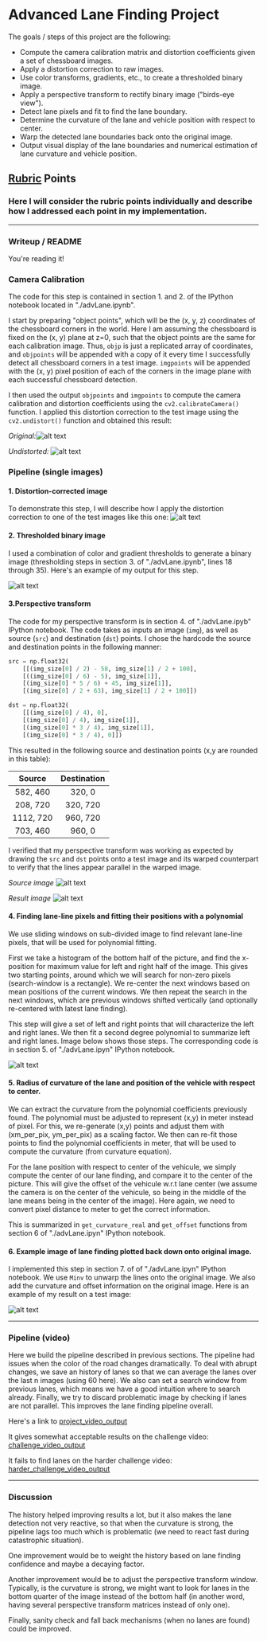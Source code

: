# Advanced Lane Finding Project
The goals / steps of this project are the following:

* Compute the camera calibration matrix and distortion coefficients given a set of chessboard images.
* Apply a distortion correction to raw images.
* Use color transforms, gradients, etc., to create a thresholded binary image.
* Apply a perspective transform to rectify binary image ("birds-eye view").
* Detect lane pixels and fit to find the lane boundary.
* Determine the curvature of the lane and vehicle position with respect to center.
* Warp the detected lane boundaries back onto the original image.
* Output visual display of the lane boundaries and numerical estimation of lane curvature and vehicle position.

[//]: # (Image References)

[image1a]: ./camera_cal/calibration1.jpg "Original"
[image1b]: ./examples/Step2_undistorted_calibration1.png "Undistorted"
[image2]: ./test_images/test1.jpg "Road Transformed"
[image3]: ./examples/Step3_thresholded_test1.png "Binary Example"
[image4a]: ./examples/Step4_warpedIn_straight_lines1.png "Warp Source"
[image4b]: ./examples/Step4_warpedOut_straight_lines1.png "Warp Result"
[image5]: ./examples/Step5_lines_warped_thresholded_test1.png "Fit Visual"
[image6]: ./examples/Step67_result_undistorted_test1.png "Output"
[video1]: ./project_video.mp4 "Video"

## [Rubric](https://review.udacity.com/#!/rubrics/571/view) Points

### Here I will consider the rubric points individually and describe how I addressed each point in my implementation.  

---

### Writeup / README

You're reading it!

### Camera Calibration

The code for this step is contained in section 1. and 2. of the IPython notebook located in "./advLane.ipynb".  

I start by preparing "object points", which will be the (x, y, z) coordinates of the chessboard corners in the world. Here I am assuming the chessboard is fixed on the (x, y) plane at z=0, such that the object points are the same for each calibration image.  Thus, `objp` is just a replicated array of coordinates, and `objpoints` will be appended with a copy of it every time I successfully detect all chessboard corners in a test image.  `imgpoints` will be appended with the (x, y) pixel position of each of the corners in the image plane with each successful chessboard detection.  

I then used the output `objpoints` and `imgpoints` to compute the camera calibration and distortion coefficients using the `cv2.calibrateCamera()` function.  I applied this distortion correction to the test image using the `cv2.undistort()` function and obtained this result: 

_Original:_![alt text][image1a]

_Undistorted:_ ![alt text][image1b]

### Pipeline (single images)


#### 1. Distortion-corrected image
To demonstrate this step, I will describe how I apply the distortion correction to one of the test images like this one:
![alt text][image2]

#### 2. Thresholded binary image

I used a combination of color and gradient thresholds to generate a binary image (thresholding steps in section 3. of "./advLane.ipynb", lines 18 through 35).  Here's an example of my output for this step.

![alt text][image3]

#### 3.Perspective transform

The code for my perspective transform is in section 4. of "./advLane.ipyb" IPython notebook. The code takes as inputs an image (`img`), as well as source (`src`) and destination (`dst`) points.  I chose the hardcode the source and destination points in the following manner:

```python
src = np.float32(
    [[(img_size[0] / 2) - 58, img_size[1] / 2 + 100],
    [((img_size[0] / 6) - 5), img_size[1]],
    [(img_size[0] * 5 / 6) + 45, img_size[1]],
    [(img_size[0] / 2 + 63), img_size[1] / 2 + 100]])

dst = np.float32(
    [[(img_size[0] / 4), 0],
    [(img_size[0] / 4), img_size[1]],
    [(img_size[0] * 3 / 4), img_size[1]],
    [(img_size[0] * 3 / 4), 0]])
```

This resulted in the following source and destination points (x,y are rounded in this table):

| Source        | Destination   | 
|:-------------:|:-------------:| 
| 582, 460      | 320, 0        | 
| 208, 720      | 320, 720      |
| 1112, 720     | 960, 720      |
| 703, 460      | 960, 0        |

I verified that my perspective transform was working as expected by drawing the `src` and `dst` points onto a test image and its warped counterpart to verify that the lines appear parallel in the warped image.

_Source image_
![alt text][image4a]

_Result image_
![alt text][image4b]

#### 4. Finding lane-line pixels and fitting their positions with a polynomial

We use sliding windows on sub-divided image to find relevant lane-line pixels, that will be used for polynomial fitting.

First we take a histogram of the bottom half of the picture, and find the x-position for maximum value for left and right half of the image. This gives two starting points, around which we will search for non-zero pixels (search-window is a rectangle). We re-center the next windows based on mean positions of the current windows. We then repeat the search in the next windows, which are previous windows shifted vertically (and optionally re-centered with latest lane finding).

This step will give a set of left and right points that will characterize the left and right lanes. We then fit a second degree polynomial to summarize left and right lanes. Image below shows those steps. The corresponding code is in section 5. of "./advLane.ipyn" IPython notebook.

![alt text][image5]

#### 5. Radius of curvature of the lane and position of the vehicle with respect to center.
We can extract the curvature from the polynomial coefficients previously found. The polynomial must be adjusted to represent (x,y) in meter instead of pixel. For this, we re-generate (x,y) points and adjust them with (xm_per_pix, ym_per_pix) as a scaling factor. We then can re-fit those points to find the polynomial coefficients in meter, that will be used to compute the curvature (from curvature equation).

For the lane position with respect to center of the vehicule, we simply compute the center of our lane finding, and compare it to the center of the picture. This will give the offset of the vehicule w.r.t lane center (we assume the camera is on the center of the vehicule, so being in the middle of the lane means being in the center of the image). Here again, we need to convert pixel distance to meter to get the correct information.

This is summarized in `get_curvature_real` and `get_offset` functions from section 6 of "./advLane.ipyn" IPython notebook.

#### 6. Example image of lane finding plotted back down onto original image.

I implemented this step in section 7. of of "./advLane.ipyn" IPython notebook. We use `Minv` to unwarp the lines onto the original image. We also add the curvature and offset information on the original image. Here is an example of my result on a test image:

![alt text][image6]

---

### Pipeline (video)

Here we build the pipeline described in previous sections. The pipeline had issues when the color of the road changes dramatically. To deal with abrupt changes, we save an history of lanes so that we can average the lanes over the last n images (using 60 here). We also can set a search window from previous lanes, which means we have a good intuition where to search already. Finally, we try to discard problematic image by checking if lanes are not parallel. This improves the lane finding pipeline overall.

Here's a link to [project_video_output](./examples/project_video_output.mp4)

It gives somewhat acceptable results on the challenge video: [challenge_video_output](./examples/challenge_video_output.mp4)

It fails to find lanes on the harder challenge video: [harder_challenge_video_output](./examples/harder_challenge_video_output.mp4)

---

### Discussion

The history helped improving results a lot, but it also makes the lane detection not very reactive, so that when the curvature is strong, the pipeline lags too much which is problematic (we need to react fast during catastrophic situation).

One improvement would be to weight the history based on lane finding confidence and maybe a decaying factor.

Another improvement would be to adjust the perspective transform window. Typically, is the curvature is strong, we might want to look for lanes in the bottom quarter of the image instead of the bottom half (in another word, having several perspective transform matrices instead of only one).

Finally, sanity check and fall back mechanisms (when no lanes are found) could be improved.
  

